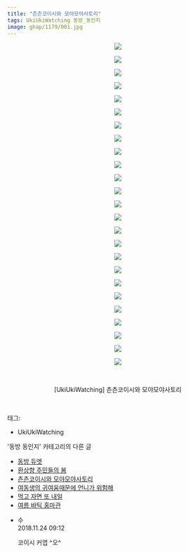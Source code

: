 ```yaml
---
title: "츤츤코이시와 모야모야사토리"
tags: UkiUkiWatching 동방_동인지
image: ghap/1179/001.jpg
---
```

<div class="article">
<p style="text-align: center; clear: none; float: none;"><img src="{{ site.nasurl }}/ghap/1179/001.jpg"/></p>
<p style="text-align: center; clear: none; float: none;"><img src="{{ site.nasurl }}/ghap/1179/002.jpg"/></p>
<p style="text-align: center; clear: none; float: none;"><img src="{{ site.nasurl }}/ghap/1179/003.jpg"/></p>
<p style="text-align: center; clear: none; float: none;"><img src="{{ site.nasurl }}/ghap/1179/004.jpg"/></p>
<p style="text-align: center; clear: none; float: none;"><img src="{{ site.nasurl }}/ghap/1179/005.jpg"/></p>
<p style="text-align: center; clear: none; float: none;"><img src="{{ site.nasurl }}/ghap/1179/006.jpg"/></p>
<p style="text-align: center; clear: none; float: none;"><img src="{{ site.nasurl }}/ghap/1179/007.jpg"/></p>
<p style="text-align: center; clear: none; float: none;"><img src="{{ site.nasurl }}/ghap/1179/008.jpg"/></p>
<p style="text-align: center; clear: none; float: none;"><img src="{{ site.nasurl }}/ghap/1179/009.jpg"/></p>
<p style="text-align: center; clear: none; float: none;"><img src="{{ site.nasurl }}/ghap/1179/010.jpg"/></p>
<p style="text-align: center; clear: none; float: none;"><img src="{{ site.nasurl }}/ghap/1179/011.jpg"/></p>
<p style="text-align: center; clear: none; float: none;"><img src="{{ site.nasurl }}/ghap/1179/012.jpg"/></p>
<p style="text-align: center; clear: none; float: none;"><img src="{{ site.nasurl }}/ghap/1179/013.jpg"/></p>
<p style="text-align: center; clear: none; float: none;"><img src="{{ site.nasurl }}/ghap/1179/014.jpg"/></p>
<p style="text-align: center; clear: none; float: none;"><img src="{{ site.nasurl }}/ghap/1179/015.jpg"/></p>
<p style="text-align: center; clear: none; float: none;"><img src="{{ site.nasurl }}/ghap/1179/016.jpg"/></p>
<p style="text-align: center; clear: none; float: none;"><img src="{{ site.nasurl }}/ghap/1179/017.jpg"/></p>
<p style="text-align: center; clear: none; float: none;"><img src="{{ site.nasurl }}/ghap/1179/018.jpg"/></p>
<p style="text-align: center; clear: none; float: none;"><img src="{{ site.nasurl }}/ghap/1179/019.jpg"/></p>
<p style="text-align: center; clear: none; float: none;"><img src="{{ site.nasurl }}/ghap/1179/020.jpg"/></p>
<p style="text-align: center; clear: none; float: none;"><img src="{{ site.nasurl }}/ghap/1179/021.jpg"/></p>
<p style="text-align: center; clear: none; float: none;"><img src="{{ site.nasurl }}/ghap/1179/022.jpg"/></p>
<p style="text-align: center; clear: none; float: none;"><img src="{{ site.nasurl }}/ghap/1179/023.jpg"/></p>
<p style="text-align: center; clear: none; float: none;"><img src="{{ site.nasurl }}/ghap/1179/024.jpg"/></p>
<p style="text-align: center; clear: none; float: none;"><img src="{{ site.nasurl }}/ghap/1179/025.jpg"/></p>
<p style="text-align: center; clear: none; float: none;"><br/></p>
<p style="text-align: center; clear: none; float: none;">[UkiUkiWatching] 츤츤코이시와 모야모야사토리</p>
<p><br/></p>
</div><div class="tagTrail">
<p>태그: </p>
<ul>
<li>UkiUkiWatching</li>
</ul>
</div><div class="another">
<p>'동방 동인지' 카테고리의 다른 글</p>
<ul>
<li><a href="/2016-07-28-ghap_1181">동방 듀엣</a></li>
<li><a href="/2016-07-28-ghap_1180">환상향 주민들의 봄</a></li>
<li><a href="/2016-07-28-ghap_1179">츤츤코이시와 모야모야사토리</a></li>
<li><a href="/2016-07-28-ghap_1178">여동생의 귀여움때문에 언니가 위험해</a></li>
<li><a href="/2016-07-28-ghap_1176">먹고 자면 또 내일</a></li>
<li><a href="/2016-07-28-ghap_1174">여름 바틱 홍마관</a></li>
</ul>
</div><div class="cb_module cb_fluid">
<div class="cb_wrt cb_profile">
<div class="comment">
<ul>
<li class="cb_thumb_off" id="comment15377735">
<div class="cb_comment_area">
<div class="cb_info_area">
<div class="cb_section">
<span class="cb_nick_name">수</span>
</div>
<div class="cb_section">
<span class="cb_date">2018.11.24 09:12 </span>
</div>
</div>
<div class="cb_dsc_comment">
<p class="cb_dsc">
											코이시 커엽 ^오^
										</p>
</div>
</div></li>
</ul>
</div>
</div><!-- commentList close -->
</div>
<br/>
<p id="refer"></p>
<br/>
